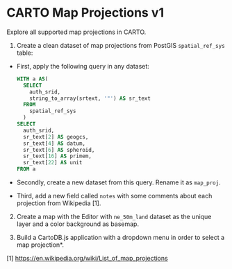# CARTO Map Projections v1

Explore all supported map projections in CARTO.

1. Create a clean dataset of map projections from PostGIS `spatial_ref_sys` table:

  * First, apply the following query in any dataset:

	```sql
	WITH a AS(
	  SELECT 
	    auth_srid,
	    string_to_array(srtext, '"') AS sr_text
	  FROM 
	    spatial_ref_sys
	  )
	SELECT 
	  auth_srid, 
	  sr_text[2] AS geogcs,
	  sr_text[4] AS datum,
	  sr_text[6] AS spheroid,
	  sr_text[16] AS primem,
	  sr_text[22] AS unit
	FROM a
	```

 * Secondly, create a new dataset from this query. Rename it as `map_proj`.

 * Third, add a new field called `notes` with some comments about each projection from Wikipedia [1].

2. Create a map with the Editor with `ne_50m_land` dataset as the unique layer and a color background as basemap.

3. Build a CartoDB.js application with a dropdown menu in order to select a map projection*.

[1] https://en.wikipedia.org/wiki/List_of_map_projections